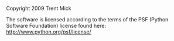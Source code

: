 Copyright 2009 Trent Mick

The software is licensed according to the terms of the PSF (Python Software Foundation) license found here: http://www.python.org/psf/license/